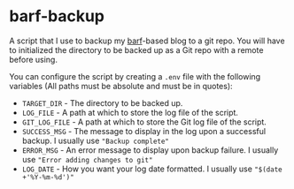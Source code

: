 # barf-backup

A script that I use to backup my [barf](https://git.btxx.org/barf/)-based blog to a git repo. You will have to initialized the directory to be backed up as a Git repo with a remote before using. 

You can configure the script by creating a `.env` file with the following variables (All paths must be absolute and must be in quotes):

* `TARGET_DIR` - The directory to be backed up.
* `LOG_FILE` - A path at which to store the log file of the script.
* `GIT_LOG_FILE` - A path at which to store the Git log file of the script.
* `SUCCESS_MSG` - The message to display in the log upon a successful backup. I usually use `"Backup complete"`
* `ERROR_MSG` - An error message to display upon backup failure. I usually use `"Error adding changes to git"`
* `LOG_DATE` - How you want your log date formatted. I usually use `"$(date +'%Y-%m-%d')"`
